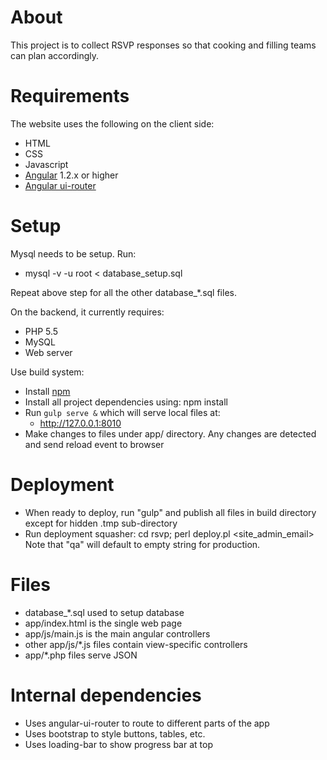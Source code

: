 # About

  This project is to collect RSVP responses so that cooking and filling teams
  can plan accordingly.

# Requirements

  The website uses the following on the client side:

  * HTML
  * CSS
  * Javascript
  * [Angular](https://angularjs.org/) 1.2.x or higher
  * [Angular ui-router](https://github.com/angular-ui/ui-router/wiki)

# Setup

  Mysql needs to be setup. Run:
  
  * mysql -v -u root < database_setup.sql

  Repeat above step for all the other database_*.sql files.

  On the backend, it currently requires:

  * PHP 5.5
  * MySQL
  * Web server

  Use build system:

  * Install [npm](https://docs.npmjs.com/getting-started/installing-node)
  * Install all project dependencies using: npm install
  * Run `gulp serve &` which will serve local files at:
     * http://127.0.0.1:8010
  * Make changes to files under app/ directory. Any changes are detected and
    send reload event to browser

# Deployment

  * When ready to deploy, run "gulp" and publish all files in build directory
    except for hidden .tmp sub-directory
  * Run deployment squasher:
     cd rsvp; perl deploy.pl <site_admin_email> <qa>
    Note that "qa" will default to empty string for production. 

# Files

  * database_*.sql used to setup database
  * app/index.html is the single web page
  * app/js/main.js is the main angular controllers
  * other app/js/*.js files contain view-specific controllers
  * app/*.php files serve JSON

# Internal dependencies

  * Uses angular-ui-router to route to different parts of the app
  * Uses bootstrap to style buttons, tables, etc.
  * Uses loading-bar to show progress bar at top
